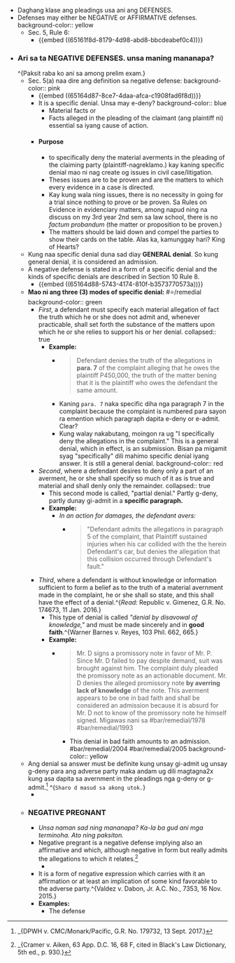 - Daghang klase ang pleadings usa ani ang DEFENSES.
- Defenses may either be NEGATIVE or AFFIRMATIVE defenses.
  background-color:: yellow
	- Sec. 5, Rule 6:
		- {{embed ((65161f8d-8179-4d98-abd8-bbcdeabef0c4))}}
- ### Ari sa ta NEGATIVE DEFENSES. unsa maning mananapa? 
  ^{Paksit raba ko ani sa among prelim exam.}
	- Sec. 5(a) naa dire ang definition sa negative defense:
	  background-color:: pink
		- {{embed ((65164d87-8ce7-4daa-afca-c1908fad6f8d))}}
		- It is a specific denial. Unsa may e-deny?
		  background-color:: blue
			- Material facts or
			- Facts alleged in the pleading of the claimant (ang plaintiff ni) essential sa iyang cause of action.
		- #### Purpose
			- to specifically deny the material averments in the pleading of the claiming party (plaintiff-nagreklamo.) kay kaning specific denial mao ni nag create og issues in civil case/litigation.
			- Theses issues are to be proven and are the matters to which every evidence in a case is directed.
			- Kay kung wala ning issues, there is no necessity in going for a trial since nothing to prove or be proven. Sa Rules on Evidence in evidenciary matters, among napud ning na discuss on my 3rd year 2nd sem sa law school, there is no *factum probandum* (the matter or proposition to be proven.)
			- The matters should be laid down and compel the parties to show  their cards on the table. Alas ka, kamunggay hari? King of Hearts?
	- Kung naa specific denial duna sad diay **GENERAL denial**. So kung general denial, it is considered an admission.
	- A negative defense is stated in a form of a specific denial and the kinds of specific denials are described in Section 10 Rule 8.
		- {{embed ((65164d88-5743-4174-810f-b3573770573a))}}
	- **Mao ni ang three (3) modes of specific denial:** #⭐️/remedial
	  background-color:: green
		- *First*, a defendant must specify each material allegation of fact the truth which he or she does not admit and, whenever practicable, shall set forth the substance of the matters upon which he or she relies to support his or her denial.
		  collapsed:: true
			- **Example:**
				- > Defendant denies the truth of the allegations in **para. 7** of the complaint alleging that he owes the plaintiff P450,000, the truth of the matter bening that it is the plaintiff who owes the defendant the same amount.
				- Kaning `para. 7` naka specific diha nga paragraph 7 in the complaint because the complaint is numbered para sayon ra emention which paragraph dapita e-deny or e-admit. Clear?
				- Kung walay nakabutang, moingon ra ug "I specifically deny the allegations in the complaint." This is a general denial, which in effect, is an submission. Bisan pa migamit syag "specifically" dili mahimo specific denial iyang answer. It is still a general denial.
				  background-color:: red
		- *Second*, where a defendant desires to deny only a part of an averment, he or she shall specify so much of it as is true and material and shall denly only the remainder.
		  collapsed:: true
			- This second mode is called, "partial denial." Partly g-deny, partly dunay gi-admit in a **specific paragraph.**
			- **Example:**
				- *In an action for damages, the defendant avers:*
					- > "Defendant admits the allegations in paragraph 5 of the complaint, that Plaintiff sustained injuries when his car collided with the the herein Defendant's car, but denies the allegation that this collision occurred through Defendant's fault."
		- *Third*, where a defendant is without knowledge or information sufficient to form a belief as to the truth of a material avernment made in the complaint, he or she shall so state, and this shall have the effect of a denial.^{*Read:* Republic v. Gimenez, G.R. No. 174673, 11 Jan. 2016.}
			- This type of denial is called *"denial by disavowal of knowledge,"* and must be made sincerely and in **good faith**.^{Warner Barnes v. Reyes, 103 Phil. 662, 665.}
			- **Example:**
				- > Mr. D signs a promissory note in favor of Mr. P. Since Mr. D failed to pay despite demand, suit was brought against him. The complaint duly pleaded the promissory note as an actionable document. Mr. D denies the alleged promissory note **by averring lack of knowledge** of the note. This averment appears to be one in bad faith and shall be considered an admission because it is absurd for Mr. D not to know of the promissory note he himself signed. Migawas nani sa #bar/remedial/1978 #bar/remedial/1993
					- This denial in bad faith amounts to an admission. #bar/remedial/2004 #bar/remedial/2005
					  background-color:: yellow
	- Ang denial sa answer must be definite kung unsay gi-admit ug unsay g-deny para ang adverse party maka andam ug dili magtagna2x kung asa dapita sa avernment in the pleadings nga g-deny or g-admit.[^1] ^{`Sharo d masud sa akong utok.`}
		- [^1]: _{DPWH v. CMC/Monark/Pacific, G.R. No. 179732, 13 Sept. 2017.}
	- ### NEGATIVE PREGNANT
		- *Unsa naman sad ning mananapa? Ka-la ba gud ani mga terminoha. Ato ning paksiton.*
		- Negative pregrant is a negative defense implying also an affirmative and which, although negative in form but really admits the allegations to which it relates.[^2]
			- [^2]: _{Cramer v. Aiken, 63 App. D.C. 16, 68 F, cited in Black's Law Dictionary, 5th ed., p. 930.}
		- It is a form of negative expression which carries with it an affirmation or at least an implication of some kind favorable to the adverse party.^{Valdez v. Dabon, Jr. A.C. No., 7353, 16 Nov. 2015.}
		- **Examples:**
			- The defense